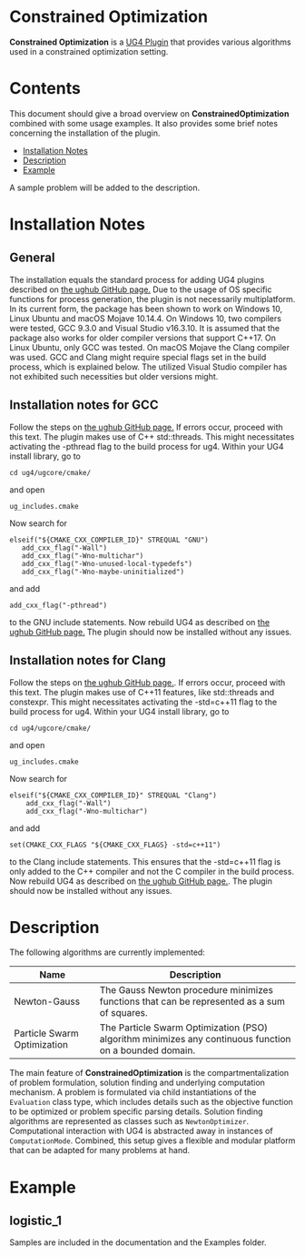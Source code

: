 # Constrained Optimization #

**Constrained Optimization** is a [UG4 Plugin](https://github.com/UG4) that provides various algorithms
used in a constrained optimization setting.

# Contents
This document should give a broad overview on **ConstrainedOptimization** combined with some usage examples.
It also provides some brief notes concerning the installation of the plugin.

* [Installation Notes](#installation)
* [Description](#description)
* [Example](#description)

A sample problem will be added to the description.
    
# Installation Notes 
## General
The installation equals the standard process for adding UG4 plugins described on [the ughub GitHub page.](https://github.com/UG4/ughub)
Due to the usage of OS specific functions for process generation, the plugin is not necessarily multiplatform. 
In its current form, the package has been shown to work on Windows 10, Linux Ubuntu and macOS Mojave 10.14.4. 
On Windows 10, two compilers were tested, GCC 9.3.0 and Visual Studio v16.3.10. 
It is assumed that the package also works for older compiler versions that support C++17. On Linux Ubuntu, 
only GCC was tested. On macOS Mojave the Clang compiler was used. GCC and Clang might require special flags
set in the build process, which is explained below. The utilized Visual Studio compiler has not exhibited such necessities
but older versions might. 

## Installation notes for GCC
Follow the steps on [the ughub GitHub page.](https://github.com/UG4/ughub) If errors occur,
proceed with this text.
The plugin makes use of C++ std::threads. This might necessitates activating the -pthread flag
to the build process for ug4. Within your UG4 install library, go to

    cd ug4/ugcore/cmake/

and open 

    ug_includes.cmake

Now search for
```
elseif("${CMAKE_CXX_COMPILER_ID}" STREQUAL "GNU")
   add_cxx_flag("-Wall")
   add_cxx_flag("-Wno-multichar")
   add_cxx_flag("-Wno-unused-local-typedefs")
   add_cxx_flag("-Wno-maybe-uninitialized")
```
and add 

    add_cxx_flag("-pthread")

to the GNU include statements. Now rebuild UG4 as described on [the ughub GitHub page.](https://github.com/UG4/ughub) The plugin should
now be installed without any issues.

## Installation notes for Clang
Follow the steps on [the ughub GitHub page.](https://github.com/UG4/ughub). If errors occur,
proceed with this text.
The plugin makes use of C++11 features, like std::threads and constexpr. This might necessitates activating the -std=c++11 flag
to the build process for ug4. Within your UG4 install library, go to

    cd ug4/ugcore/cmake/

and open 

    ug_includes.cmake

Now search for
```
elseif("${CMAKE_CXX_COMPILER_ID}" STREQUAL "Clang")
    add_cxx_flag("-Wall")
    add_cxx_flag("-Wno-multichar")
```
and add 

    set(CMAKE_CXX_FLAGS "${CMAKE_CXX_FLAGS} -std=c++11")

to the Clang include statements. This ensures that the -std=c++11 flag is only added to the C++ compiler and not
the C compiler in the build process. Now rebuild UG4 as described on [the ughub GitHub page.](https://github.com/UG4/ughub). The plugin should
now be installed without any issues.


# Description
The following algorithms are currently implemented:

|Name|Description|
|---|---|
|Newton-Gauss|The Gauss Newton procedure minimizes functions that can be represented as a sum of squares.|
|Particle Swarm Optimization|The Particle Swarm Optimization (PSO) algorithm minimizes any continuous function on a bounded domain.|

The main feature of **ConstrainedOptimization** is the compartmentalization of problem formulation, solution finding and underlying computation mechanism.
A problem is formulated via child instantiations of the `Evaluation` class type, which includes details such as the objective function to be optimized or problem specific parsing details. 
Solution finding algorithms are represented as classes such as `NewtonOptimizer`. Computational interaction with UG4 is abstracted away in instances
of `ComputationMode`. Combined, this setup gives a flexible and modular platform that can be adapted for many problems at hand.

# Example

## logistic_1
Samples are included in the documentation and the Examples folder.
